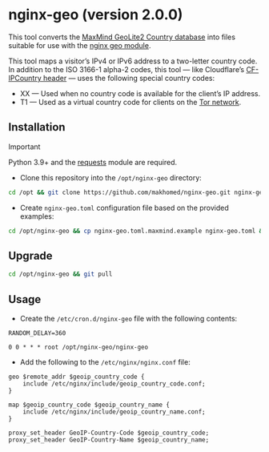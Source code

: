 # nginx-geo (version 2.0.0)

This tool converts the [MaxMind GeoLite2 Country database](https://dev.maxmind.com/geoip/geolite2-free-geolocation-data/) into files suitable for use with the [nginx geo module](https://nginx.org/en/docs/http/ngx_http_geo_module.html).

This tool maps a visitor’s IPv4 or IPv6 address to a two-letter country code. In addition to the ISO 3166-1 alpha-2 codes, this tool — like Cloudflare’s [CF-IPCountry header](https://developers.cloudflare.com/fundamentals/reference/http-headers/#cf-ipcountry) — uses the following special country codes:

* XX — Used when no country code is available for the client’s IP address.
* T1 — Used as a virtual country code for clients on the [Tor network](https://www.torproject.org/).

## Installation

> [!IMPORTANT]
> Python 3.9+ and the [requests](https://requests.readthedocs.io/) module are required.

- Clone this repository into the `/opt/nginx-geo` directory:

```bash
cd /opt && git clone https://github.com/makhomed/nginx-geo.git nginx-geo
```

- Create `nginx-geo.toml` configuration file based on the provided examples:

```bash
cd /opt/nginx-geo && cp nginx-geo.toml.maxmind.example nginx-geo.toml && vim nginx-geo.toml
```

## Upgrade

```bash
cd /opt/nginx-geo && git pull
```

## Usage

- Create the `/etc/cron.d/nginx-geo` file with the following contents:

```cron
RANDOM_DELAY=360

0 0 * * * root /opt/nginx-geo/nginx-geo
```

- Add the following to the `/etc/nginx/nginx.conf` file:

```nginx
geo $remote_addr $geoip_country_code {
    include /etc/nginx/include/geoip_country_code.conf;
}

map $geoip_country_code $geoip_country_name {
    include /etc/nginx/include/geoip_country_name.conf;
}

proxy_set_header GeoIP-Country-Code $geoip_country_code;
proxy_set_header GeoIP-Country-Name $geoip_country_name;
```

